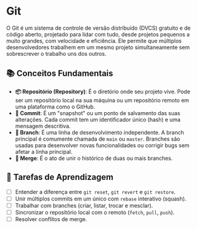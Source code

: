 # Git

O Git é um sistema de controle de versão distribuído (DVCS) gratuito e de código aberto, projetado para lidar com tudo, desde projetos pequenos a muito grandes, com velocidade e eficiência. Ele permite que múltiplos desenvolvedores trabalhem em um mesmo projeto simultaneamente sem sobrescrever o trabalho uns dos outros.

## 📚 Conceitos Fundamentais

- **📦 Repositório (Repository)**: É o diretório onde seu projeto vive. Pode ser um repositório local na sua máquina ou um repositório remoto em uma plataforma como o GitHub.
- **📌 Commit**: É um "snapshot" ou um ponto de salvamento das suas alterações. Cada commit tem um identificador único (hash) e uma mensagem descritiva.
- **🌿 Branch**: É uma linha de desenvolvimento independente. A branch principal é comumente chamada de `main` ou `master`. Branches são usadas para desenvolver novas funcionalidades ou corrigir bugs sem afetar a linha principal.
- **🤝 Merge**: É o ato de unir o histórico de duas ou mais branches.

## 📝 Tarefas de Aprendizagem

- [ ] Entender a diferença entre `git reset`, `git revert` e `git restore`.
- [ ] Unir múltiplos commits em um único com `rebase` interativo (squash).
- [ ] Trabalhar com branches (criar, listar, trocar e mesclar).
- [ ] Sincronizar o repositório local com o remoto (`fetch`, `pull`, `push`).
- [ ] Resolver conflitos de merge.
